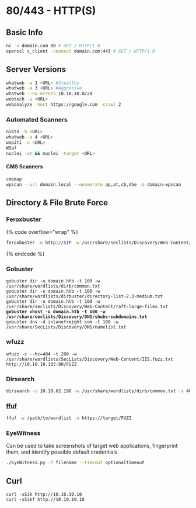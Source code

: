 # 80/443 - HTTP(S)

## Basic Info

```bash
nc -v domain.com 80 # GET / HTTP/1.0
openssl s_client -connect domain.com:443 # GET / HTTP/1.0
```

## Server Versions

```bash
whatweb -a 1 <URL> #Stealthy
whatweb -a 3 <URL> #Aggresive
whatweb --no-errors 10.10.10.0/24
webtech -u <URL>
webanalyze -host https://google.com -crawl 2
```

### Automated Scanners

```bash
nikto -h <URL>
whatweb -a 4 <URL>
wapiti -u <URL>
W3af
nuclei -ut && nuclei -target <URL>
```

#### CMS Scanners

```bash
cmsmap
wpscan --url domain.local --enumerate ap,at,cb,dbe -o domain-wpscan
```

## Directory & File Brute Force

### Feroxbuster

{% code overflow="wrap" %}
```bash
feroxbuster -u http://$IP -w /usr/share/seclists/Discovery/Web-Content/raft-medium-directories.txt -t 150 -x php,jsp,html,txt,.bak,sh,py,pl,c,aspx,asp -o feroxbuster.out -C 404,403
```
{% endcode %}

### Gobuster

<pre class="language-bash"><code class="lang-bash">gobuster dir -u domain.htb -t 100 -w /usr/share/wordlists/dirb/common.txt
gobuster dir -u domain.htb -t 100 -w /usr/share/wordlists/dirbuster/directory-list-2.3-medium.txt 
gobuster dir -u domain.htb -t 100 -w /usr/share/seclists/Discovery/Web-Content/raft-large-files.txt
<strong>gobuster vhost -u domain.htb -t 100 -w /usr/share/seclists/Discovery/DNS/shubs-subdomains.txt
</strong>gobuster dns -d inlanefreight.com -t 100 -w /usr/share/SecLists/Discovery/DNS/namelist.txt
</code></pre>

### wfuzz

```
wfuzz -c --hc=404 -t 200 -w /usr/share/wordlists/SecLists/Discovery/Web-Content/IIS.fuzz.txt http://10.10.10.103:80/FUZZ
```

### Dirsearch

```bash
dirsearch -u 10.10.62.196 -w /usr/share/wordlists/dirb/common.txt -x 404 -t 100 
```

### [ffuf](https://github.com/ffuf/ffuf)

```bash
ffuf -w /path/to/wordlist -u https://target/FUZZ
```

### EyeWitness

Can be used to take screenshots of target web applications, fingerprint them, and identify possible default credentials

```bash
./EyeWitness.py -f filename --timeout optionaltimeout
```

## Curl

```
curl -sSik http://10.10.10.10
curl -sSikf http://10.10.10.10
```
